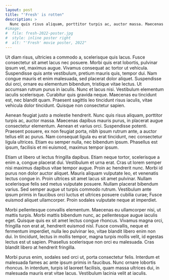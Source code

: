 ```yaml
---
layout: post
title: "'Fresh' is rotten"
description: >
  Nunc quis risus aliquam, porttitor turpis ac, auctor massa. Maecenas dapibus mauris purus, in placerat augue consectetur elementum. Aenean et varius orci.
#image: 
#  file: fresh-2022-poster.jpg
#  style: inline poster right 
#  alt: "'Fresh' movie poster, 2022"
---
```

Ut diam risus, ultricies a commodo a, scelerisque quis lacus. Fusce consectetur sit amet lacus nec posuere. Morbi quis erat lobortis, pulvinar ipsum vel, maximus augue. Vivamus consequat ac tortor ut vehicula. Suspendisse quis ante vestibulum, pretium mauris quis, tempor dui.<!--more--> Nam congue mauris et enim malesuada, sed placerat dolor aliquet. Suspendisse dui orci, ornare eu elementum bibendum, tristique vitae lectus. Ut accumsan rutrum purus in iaculis. Nunc et lacus nisi. Vestibulum elementum iaculis scelerisque. Curabitur quis gravida neque. Maecenas eu tincidunt est, nec blandit quam. Praesent sagittis leo tincidunt risus iaculis, vitae vehicula dolor tincidunt. Quisque non consectetur sapien.

Aenean feugiat justo a molestie hendrerit. Nunc quis risus aliquam, porttitor turpis ac, auctor massa. Maecenas dapibus mauris purus, in placerat augue consectetur elementum. Aenean et varius orci. Suspendisse potenti. Praesent posuere, ex non feugiat porta, nibh ipsum rutrum ante, a auctor tellus elit ac purus. Nam consequat ligula eu erat tincidunt, nec consectetur ligula ultrices. Etiam eu semper nulla, nec bibendum ipsum. Phasellus est ipsum, facilisis et mi euismod, maximus tempor ipsum.

Etiam ut libero ut lectus fringilla dapibus. Etiam neque tortor, scelerisque a enim a, congue placerat dui. Vestibulum et urna erat. Cras ut lorem semper nisi maximus dapibus vitae tempor augue. Proin ac hendrerit nunc. Morbi id purus non dolor auctor aliquet. Mauris aliquam vulputate leo, et venenatis lectus congue in. Proin ultrices sit amet lacus sit amet pulvinar. Nullam scelerisque felis sed metus vulputate posuere. Nullam placerat bibendum varius. Sed semper augue ut turpis commodo rutrum. Vestibulum ante ipsum primis in faucibus orci luctus et ultrices posuere cubilia curae; Fusce euismod aliquet ullamcorper. Proin sodales vulputate neque at imperdiet.

Morbi pellentesque convallis elementum. Maecenas eu ullamcorper nisi, ut mattis turpis. Morbi mattis bibendum nunc, ac pellentesque augue iaculis eget. Quisque quis ex sit amet lectus congue rhoncus. Vivamus magna orci, fringilla non erat at, hendrerit euismod nisl. Fusce convallis, neque et fermentum imperdiet, nulla leo pulvinar leo, vitae blandit libero enim non dui. In tincidunt, lectus in mollis tempor, magna turpis mollis velit, id egestas lectus est ut sapien. Phasellus scelerisque non orci eu malesuada. Cras blandit libero at hendrerit fringilla.

Morbi purus enim, sodales sed orci ut, porta consectetur felis. Interdum et malesuada fames ac ante ipsum primis in faucibus. Nunc ornare lobortis rhoncus. In interdum, turpis id laoreet facilisis, quam massa ultrices dui, in malesuada mauris erat vitae lacus. Vestibulum lacinia velit at iaculis.
